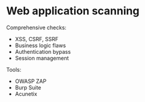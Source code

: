 # Web application scanning

Comprehensive checks:

* XSS, CSRF, SSRF
* Business logic flaws
* Authentication bypass
* Session management

Tools:

* OWASP ZAP
* Burp Suite
* Acunetix
